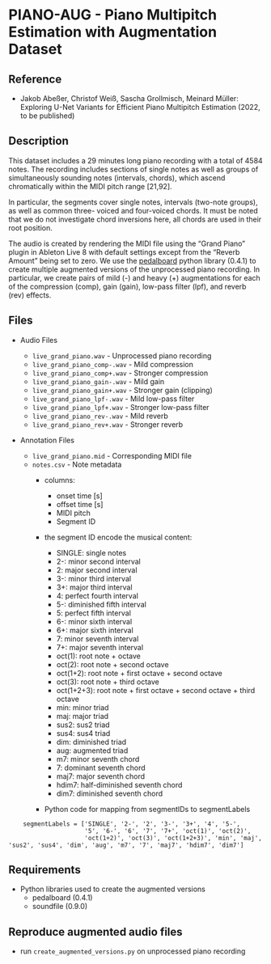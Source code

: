 # PIANO-AUG - Piano Multipitch Estimation with Augmentation Dataset 

## Reference

 - Jakob Abeßer, Christof Weiß, Sascha Grollmisch, Meinard Müller: Exploring U-Net Variants for Efficient Piano Multipitch Estimation (2022, to be published)

## Description

This dataset includes a 29 minutes long piano recording with a total of 4584 notes. 
The recording includes sections of single notes as well as groups of simultaneously sounding notes (intervals, chords), which ascend chromatically within the MIDI pitch range [21,92]. 

In particular, the segments cover single notes, intervals (two-note groups), as well as common three-
voiced and four-voiced chords. It must be noted that we do not investigate chord inversions here, all chords are used in their root position. 

The audio is created by rendering the MIDI file using the “Grand Piano” plugin in Ableton Live 8 with default
settings except from the “Reverb Amount” being set to zero. We use the [pedalboard](https://github.com/spotify/pedalboard) python library (0.4.1) to create multiple augmented versions of the unprocessed piano recording. In particular, we create pairs of mild (-) and heavy (+) augmentations for each of the compression (comp), gain (gain), low-pass filter (lpf), and reverb (rev) effects.

## Files

- Audio Files
  - ```live_grand_piano.wav``` - Unprocessed piano recording
  - ```live_grand_piano_comp-.wav``` - Mild compression
  - ```live_grand_piano_comp+.wav``` - Stronger compression
  - ```live_grand_piano_gain-.wav``` - Mild gain
  - ```live_grand_piano_gain+.wav``` - Stronger gain (clipping)
  - ```live_grand_piano_lpf-.wav``` - Mild low-pass filter
  - ```live_grand_piano_lpf+.wav``` - Stronger low-pass filter
  - ```live_grand_piano_rev-.wav``` - Mild reverb
  - ```live_grand_piano_rev+.wav``` - Stronger reverb

- Annotation Files
  - ```live_grand_piano.mid``` - Corresponding MIDI file  
  - ```notes.csv``` - Note metadata
    - columns:
       - onset time [s]
       - offset time [s]
       - MIDI pitch
       - Segment ID
       
    - the segment ID encode the musical content:
      - SINGLE: single notes
      - 2-: minor second interval
      - 2: major second interval
      - 3-: minor third interval
      - 3+: major third interval
      - 4: perfect fourth interval
      - 5-: diminished fifth interval
      - 5: perfect fifth interval
      - 6-: minor sixth interval
      - 6+: major sixth interval
      - 7: minor seventh interval
      - 7+: major seventh interval
      - oct(1): root note + octave
      - oct(2): root note + second octave
      - oct(1+2): root note + first octave + second octave
      - oct(3): root note + third octave
      - oct(1+2+3): root note + first octave + second octave + third octave
      - min: minor triad
      - maj: major triad
      - sus2: sus2 triad 
      - sus4: sus4 triad
      - dim: diminished triad
      - aug: augmented triad
      - m7: minor seventh chord
      - 7: dominant seventh chord
      - maj7: major seventh chord
      - hdim7: half-diminished seventh chord
      - dim7: diminished seventh chord
      
    - Python code for mapping from segmentIDs to segmentLabels
```    
    segmentLabels = ['SINGLE', '2-', '2', '3-', '3+', '4', '5-',            
                     '5', '6-', '6', '7', '7+', 'oct(1)', 'oct(2)',
                     'oct(1+2)', 'oct(3)', 'oct(1+2+3)', 'min', 'maj', 'sus2', 'sus4', 'dim', 'aug', 'm7', '7', 'maj7', 'hdim7', 'dim7']

```

## Requirements

 - Python libraries used to create the augmented versions
    - pedalboard (0.4.1)
    - soundfile (0.9.0)
    
## Reproduce augmented audio files

 - run ```create_augmented_versions.py``` on unprocessed piano recording